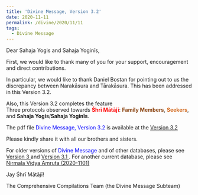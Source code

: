 ```yaml
---
title: 'Divine Message, Version 3.2'
date: 2020-11-11
permalink: /divine/2020/11/11
tags:
  - Divine Message
---
```


<p>
Dear Sahaja Yogis and Sahaja Yoginīs,
</p>

First, we would like to thank many of you for your support, encouragement and direct contributions. 

In particular, we would like to thank Daniel Bostan for pointing out to us the discrepancy between Narakāsura and Tārakāsura. This has been addressed in this Version 3.2.

Also, this Version 3.2 completes the feature<br>
Three protocols observed towards <font color="red"><b>Śhrī Mātājī</b></font>: <font color="SaddleBrown"><b>Family Members</b></font>, <font color="Chocolate"><b>Seekers</b></font>, and <b>Sahaja Yogis</b>/<b>Sahaja Yoginīs</b>.

The pdf file <font color="blue">Divine Message, Version 3.2</font>  is available at the 
<a href="https://drive.google.com/file/d/1IAKCVEtUIM3WNijfUQRbTmJLUYXP_-ZT/view?usp=sharing"> Version 3.2 </a>

Please kindly share it with all our brothers and sisters. 

For older versions of <font color="blue">Divine Message</font> and of other databases, please see <a href="https://seven-teams.github.io/divine/2020/07/18"> Version 3 </a> and <a href="https://seven-teams.github.io/divine/2020/09/13"> Version 3.1 </a>. For another current database, please see <a href="https://drive.google.com/file/d/18qv3oDXR6C1HjTnQi5MDlpgaYDj14mcH/view?usp=sharing">Nirmala Vidya Amruta (2020-1101)</a>

Jay Śhrī Mātājī!

The Comprehensive Compilations Team (the Divine Message Subteam)